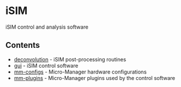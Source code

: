 # iSIM

 iSIM control and analysis software 

 ## Contents

 - [deconvolution](deconvolution/) - iSIM post-processing routines
 - [gui](gui/) - iSIM control software
 - [mm-configs](mm-configs/) - Micro-Manager hardware configurations
 - [mm-plugins](mm-plugins/) - Micro-Manager plugins used by the control software

